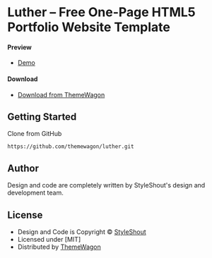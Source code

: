 # Luther – Free One-Page HTML5 Portfolio Website Template

#### Preview

 - [Demo](https://themewagon.github.io/luther/)

#### Download
 - [Download from ThemeWagon](https://themewagon.com/themes/luther/)
 
 
## Getting Started

Clone from GitHub 
```
https://github.com/themewagon/luther.git
```

## Author

Design and code are completely written by StyleShout's design and development team.  


## License

 - Design and Code is Copyright &copy; [StyleShout](https://styleshout.com/)
 - Licensed under [MIT]
 - Distributed by [ThemeWagon](https://themewagon.com)


